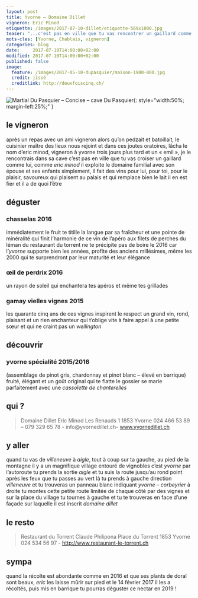 ```yaml
---
layout: post
title: Yvorne — Domaine Dillet
vigneron: Eric Minod
etiquette: /images/2017-07-10-dillet/etiquette-569x1000.jpg
teaser: "...c'est pas en ville que tu vas rencontrer un gaillard comme lui"
mots-cles: [Yvorne, Chablais, vigneron]
categories: blog
date:     2017-07-10T14:00:00+02:00
modified: 2017-07-10T14:00:00+02:00
published: false
image:
  feature: /images/2017-05-10-dupasquier/maison-1900-800.jpg
  credit: jissé
  creditlink: http://deuxfoiscinq.ch/
---
```


![Martial Du Pasquier – Concise – cave Du Pasquier][i1]{: style="width:50%; margin-left:25%;" }

[i1]: ../../images/2017-05-10-dupasquier/martial-du-pasquier-001.jpg


## le vigneron
après un repas avec un ami vigneron alors qu’on pedzait et batoillait, le cuisinier maître des lieux nous rejoint et dans ces joutes oratoires, lâcha le nom d’eric minod, vigneron à yvorne
trois jours plus tard et un « emil », je le rencontrais dans sa cave
c’est pas en ville que tu vas croiser un gaillard comme lui, comme *eric minod*
il exploite le domaine familial avec son épouse et ses enfants
simplement, il fait des vins pour lui, pour toi, pour le plaisir, savoureux qui plaisent au palais et qui remplace bien le lait
il en est fier et il a de quoi l’être

## déguster
### chasselas 2016
immédiatement le fruit te titille la langue par sa fraîcheur et une pointe de minéralité qui finit l’harmonie de ce vin
de l’apéro aux filets de perches du léman du restaurant du torrent
ne te précipite pas de boire le 2016 car l’*yvorne* supporte bien les années, profite des anciens millésimes, même les 2000 qui te surprendront par leur maturité et leur élégance

### œil de perdrix 2016
un rayon de soleil qui enchantera tes apéros et même tes grillades

### gamay vielles vignes 2015
les quarante cinq ans de ces vignes inspirent le respect
un grand vin, rond, plaisant et un rien enchanteur qui t’oblige vite à faire appel à une petite sœur et qui ne craint pas un *wellington*

## découvrir
### yvorne spécialité 2015/2016
(assemblage de pinot gris, chardonnay et pinot blanc – élevé en barrique)
fruité, élégant et un goût original qui te flatte le gossier
se marie parfaitement avec une *cassolette de chanterelles*

## qui ?
> Domaine Dillet
> Eric Minod
> Les Renauds 1
> 1853 Yvorne
> 024  466 53 89 – 079 329 65 78 - info@yvornedillet.ch- www.yvornedillet.ch

## y aller
quand tu vas de *villeneuve* à *aigle*, tout à coup sur ta gauche, au pied de la montagne il y a un magnifique village entouré de vignobles
c’est *yvorne*
par l’autoroute tu prends la sortie *aigle* et tu suis la route jusqu’au rond point après les feux que tu passes au vert
là tu prends à gauche direction *villeneuve* et tu trouveras un panneau blanc indiquant *yvorne – corbeyrier* à droite
tu montes cette petite route limitée de chaque côté par des vignes et sur la place du village tu tournes à gauche et tu te trouveras en face d’une façade sur laquelle il est inscrit *domaine dillet*

## le resto
> Restaurant du Torrent
> Claude Philipona
> Place du Torrent
> 1853 Yvorne
> 024 534 56 97 - http://www.restaurant-le-torrent.ch

## sympa
quand la récolte est abondante comme en 2016 et que ses plants de doral sont beaux, *eric* les laisse mûrir sur pied et le 14 février 2017 il les a récoltés, puis mis en barrique
tu pourras déguster ce nectar en 2019 !

